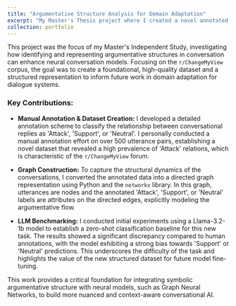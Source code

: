 ```yaml
---
title: "Argumentative Structure Analysis for Domain Adaptation"
excerpt: "My Master's Thesis project where I created a novel annotated dataset of conversational arguments, engineered a graph-based representation, and benchmarked LLM performance for relation classification.<br/><img src='/images/arg_structure_visual.png'>"
collection: portfolio
---
```


This project was the focus of my Master's Independent Study, investigating how identifying and representing argumentative structures in conversation can enhance neural conversation models. Focusing on the `r/ChangeMyView` corpus, the goal was to create a foundational, high-quality dataset and a structured representation to inform future work in domain adaptation for dialogue systems.

### Key Contributions:

* **Manual Annotation & Dataset Creation:** I developed a detailed annotation scheme to classify the relationship between conversational replies as 'Attack', 'Support', or 'Neutral'. I personally conducted a manual annotation effort on over 500 utterance pairs, establishing a novel dataset that revealed a high prevalence of 'Attack' relations, which is characteristic of the `r/ChangeMyView` forum.

* **Graph Construction:** To capture the structural dynamics of the conversations, I converted the annotated data into a directed graph representation using Python and the `networkx` library. In this graph, utterances are nodes and the annotated 'Attack', 'Support', or 'Neutral' labels are attributes on the directed edges, explicitly modeling the argumentative flow.

* **LLM Benchmarking:** I conducted initial experiments using a Llama-3.2-1b model to establish a zero-shot classification baseline for this new task. The results showed a significant discrepancy compared to human annotations, with the model exhibiting a strong bias towards 'Support' or 'Neutral' predictions. This underscores the difficulty of the task and highlights the value of the new structured dataset for future model fine-tuning.

This work provides a critical foundation for integrating symbolic argumentative structure with neural models, such as Graph Neural Networks, to build more nuanced and context-aware conversational AI.

